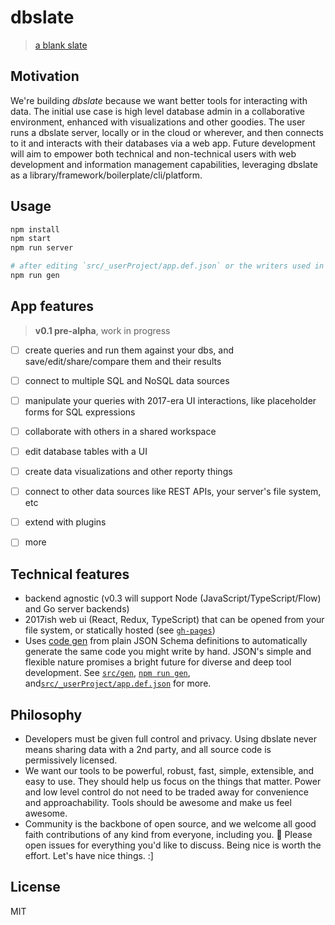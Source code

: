 # dbslate

> [a blank slate](https://dbslate.github.io/dbslate)


## Motivation

We're building *dbslate* because we want better tools for interacting with data.
The initial use case is high level database admin in a collaborative
environment, enhanced with visualizations and other goodies.
The user runs a dbslate server, locally or in the cloud or wherever,
and then connects to it and interacts with their databases via a web app.
Future development will aim to empower both technical and non-technical users
with web development and information management capabilities,
leveraging dbslate as a library/framework/boilerplate/cli/platform.


## Usage

```bash
npm install
npm start
npm run server

# after editing `src/_userProject/app.def.json` or the writers used in `src/tasks/gen.ts`:
npm run gen
```


## App features

> **v0.1 pre-alpha**, work in progress

- [ ] create queries and run them against your dbs, and save/edit/share/compare them and their results
- [ ] connect to multiple SQL and NoSQL data sources
- [ ] manipulate your queries with 2017-era UI interactions, like placeholder forms for SQL expressions
- [ ] collaborate with others in a shared workspace
- [ ] edit database tables with a UI
- [ ] create data visualizations and other reporty things
- [ ] connect to other data sources like REST APIs, your server's file system, etc
- [ ] extend with plugins
- [ ] more


## Technical features

- backend agnostic (v0.3 will support Node (JavaScript/TypeScript/Flow) and Go server backends)
- 2017ish web ui (React, Redux, TypeScript) that can be opened from your file system,
  or statically hosted (see [`gh-pages`](https://dbslate.github.io/dbslate))
- Uses [code gen](src/gen/README.md) from plain JSON Schema definitions
  to automatically generate the same code you might write by hand.
  JSON's simple and flexible nature promises a bright future for diverse and deep tool development.
  See [`src/gen`](src/gen/README.md), [`npm run gen`](src/tasks/gen.ts),
  and[`src/_userProject/app.def.json`](src/_userProject/app.def.json) for more.


## Philosophy
- Developers must be given full control and privacy.
  Using dbslate never means sharing data with a 2nd party,
  and all source code is permissively licensed.
- We want our tools to be powerful, robust, fast, simple, extensible, and easy to use.
  They should help us focus on the things that matter.
  Power and low level control do not need to be traded away for convenience and approachability.
  Tools should be awesome and make us feel awesome.
- Community is the backbone of open source,
  and we welcome all good faith contributions of any kind from everyone, including you. :eyes:
  Please open issues for everything you'd like to discuss.
  Being nice is worth the effort. Let's have nice things. :]


## License

MIT
